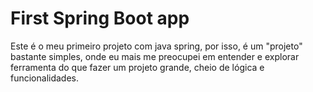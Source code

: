 # First Spring Boot app

Este é o meu primeiro projeto com java spring, por isso, é um "projeto"
bastante simples, onde eu mais me preocupei em entender e explorar 
ferramenta do que fazer um projeto grande, cheio de lógica e 
funcionalidades.